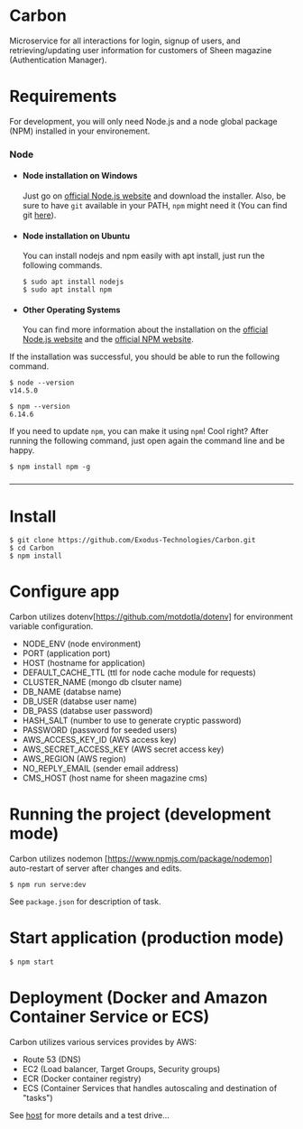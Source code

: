 # Carbon

Microservice for all interactions for login, signup of users, and retrieving/updating user information for customers of Sheen magazine (Authentication Manager).

# Requirements

For development, you will only need Node.js and a node global package (NPM) installed in your
environement.

### Node

- #### Node installation on Windows

  Just go on [official Node.js website](https://nodejs.org/) and download the installer. Also, be
  sure to have `git` available in your PATH, `npm` might need it (You can find git
  [here](https://git-scm.com/)).

- #### Node installation on Ubuntu

  You can install nodejs and npm easily with apt install, just run the following commands.

      $ sudo apt install nodejs
      $ sudo apt install npm

- #### Other Operating Systems
  You can find more information about the installation on the
  [official Node.js website](https://nodejs.org/) and the
  [official NPM website](https://npmjs.org/).

If the installation was successful, you should be able to run the following command.

    $ node --version
    v14.5.0

    $ npm --version
    6.14.6

If you need to update `npm`, you can make it using `npm`! Cool right? After running the following
command, just open again the command line and be happy.

    $ npm install npm -g

###

---

# Install

    $ git clone https://github.com/Exodus-Technologies/Carbon.git
    $ cd Carbon
    $ npm install

# Configure app

Carbon utilizes dotenv[https://github.com/motdotla/dotenv] for environment variable configuration.

- NODE_ENV (node environment)
- PORT (application port)
- HOST (hostname for application)
- DEFAULT_CACHE_TTL (ttl for node cache module for requests)
- CLUSTER_NAME (mongo db clsuter name)
- DB_NAME (databse name)
- DB_USER (databse user name)
- DB_PASS (databse user password)
- HASH_SALT (number to use to generate cryptic password)
- PASSWORD (password for seeded users)
- AWS_ACCESS_KEY_ID (AWS access key)
- AWS_SECRET_ACCESS_KEY (AWS secret access key)
- AWS_REGION (AWS region)
- NO_REPLY_EMAIL (sender email address)
- CMS_HOST (host name for sheen magazine cms)

# Running the project (development mode)

Carbon utilizes nodemon [https://www.npmjs.com/package/nodemon] auto-restart of server after
changes and edits.

    $ npm run serve:dev

See `package.json` for description of task.

# Start application (production mode)

    $ npm start

# Deployment (Docker and Amazon Container Service or ECS)

Carbon utilizes various services provides by AWS:

- Route 53 (DNS)
- EC2 (Load balancer, Target Groups, Security groups)
- ECR (Docker container registry)
- ECS (Container Services that handles autoscaling and destination of "tasks")

See [host](http://auth.services-exodustechnologies.com/auth-service/probeCheck) for more details and a test drive...
